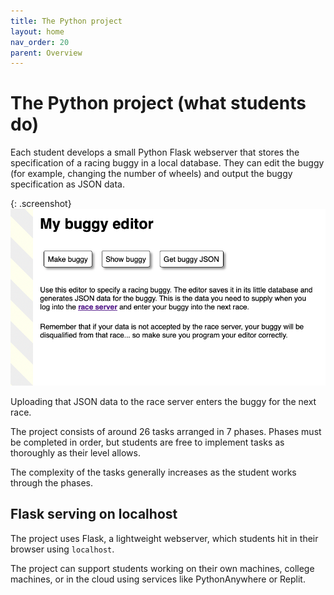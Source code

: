 ```yaml
---
title: The Python project
layout: home
nav_order: 20
parent: Overview
---
```


# The Python project (what students do)

Each student develops a small Python Flask webserver that stores the
specification of a racing buggy in a local database. They can edit the buggy
(for example, changing the number of wheels) and output the buggy specification
as JSON data.

{: .screenshot}
![Screenshot of buggy-race-editor](/docs/img/screenshots/buggy-editor.png)

Uploading that JSON data to the race server enters the buggy for the next
race.

The project consists of around 26 tasks arranged in 7 phases. Phases must
be completed in order, but students are free to implement tasks as thoroughly
as their level allows.

The complexity of the tasks generally increases as the student works through
the phases.

## Flask serving on localhost

The project uses Flask, a lightweight webserver, which students hit in their
browser using `localhost`.

The project can support students working on their own machines, college
machines, or in the cloud using services like PythonAnywhere or Replit.

